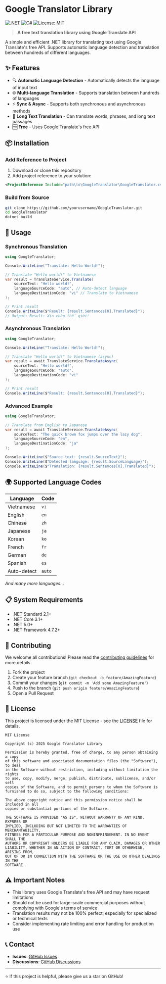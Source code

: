 # Google Translator Library

[![.NET](https://img.shields.io/badge/.NET-5C2D91?style=for-the-badge&logo=.net&logoColor=white)](https://dotnet.microsoft.com/)
[![C#](https://img.shields.io/badge/c%23-%23239120.svg?style=for-the-badge&logo=c-sharp&logoColor=white)](https://docs.microsoft.com/en-us/dotnet/csharp/)
[![License: MIT](https://img.shields.io/badge/License-MIT-yellow.svg?style=for-the-badge)](https://opensource.org/licenses/MIT)

> **A free text translation library using Google Translate API**

A simple and efficient .NET library for translating text using Google Translate's free API. Supports automatic language detection and translation between hundreds of different languages.

## ✨ Features

- 🔍 **Automatic Language Detection** - Automatically detects the language of input text
- 🌐 **Multi-language Translation** - Supports translation between hundreds of languages
- ⚡ **Sync & Async** - Supports both synchronous and asynchronous methods
- 📝 **Long Text Translation** - Can translate words, phrases, and long text passages
- 🆓 **Free** - Uses Google Translate's free API

## 📦 Installation

### Add Reference to Project

1. Download or clone this repository
2. Add project reference to your solution:

```xml
<ProjectReference Include="path\to\GoogleTranslator\GoogleTranslator.csproj" />
```

### Build from Source

```bash
git clone https://github.com/yourusername/GoogleTranslator.git
cd GoogleTranslator
dotnet build
```

## 🚀 Usage

### Synchronous Translation

```csharp
using GoogleTranslator;

Console.WriteLine("Translate: Hello World!");

// Translate "Hello world!" to Vietnamese
var result = TranslateService.Translate(
    sourceText: "Hello world!",
    languageSourceCode: "auto", // Auto-detect language
    languageDestinationCode: "vi" // Translate to Vietnamese
);

// Print result
Console.WriteLine($"Result: {result.Sentences[0].Translated}");
// Output: Result: Xin chào thế giới!
```

### Asynchronous Translation

```csharp
using GoogleTranslator;

Console.WriteLine("Translate: Hello World!");

// Translate "Hello world!" to Vietnamese (async)
var result = await TranslateService.TranslateAsync(
    sourceText: "Hello world!",
    languageSourceCode: "auto",
    languageDestinationCode: "vi"
);

// Print result
Console.WriteLine($"Result: {result.Sentences[0].Translated}");
```

### Advanced Example

```csharp
using GoogleTranslator;

// Translate from English to Japanese
var result = await TranslateService.TranslateAsync(
    sourceText: "The quick brown fox jumps over the lazy dog",
    languageSourceCode: "en",
    languageDestinationCode: "ja"
);

Console.WriteLine($"Source text: {result.SourceText}");
Console.WriteLine($"Detected language: {result.SourceLanguage}");
Console.WriteLine($"Translation: {result.Sentences[0].Translated}");
```

## 🌍 Supported Language Codes

| Language    | Code   |
| ----------- | ------ |
| Vietnamese  | `vi`   |
| English     | `en`   |
| Chinese     | `zh`   |
| Japanese    | `ja`   |
| Korean      | `ko`   |
| French      | `fr`   |
| German      | `de`   |
| Spanish     | `es`   |
| Auto-detect | `auto` |

_And many more languages..._

## 📋 System Requirements

- .NET Standard 2.1+
- .NET Core 3.1+
- .NET 5.0+
- .NET Framework 4.7.2+

## 🤝 Contributing

We welcome all contributions! Please read the [contributing guidelines](CONTRIBUTING.md) for more details.

1. Fork the project
2. Create your feature branch (`git checkout -b feature/AmazingFeature`)
3. Commit your changes (`git commit -m 'Add some AmazingFeature'`)
4. Push to the branch (`git push origin feature/AmazingFeature`)
5. Open a Pull Request

## 📝 License

This project is licensed under the MIT License - see the [LICENSE](LICENSE) file for details.

```
MIT License

Copyright (c) 2025 Google Translator Library

Permission is hereby granted, free of charge, to any person obtaining a copy
of this software and associated documentation files (the "Software"), to deal
in the Software without restriction, including without limitation the rights
to use, copy, modify, merge, publish, distribute, sublicense, and/or sell
copies of the Software, and to permit persons to whom the Software is
furnished to do so, subject to the following conditions:

The above copyright notice and this permission notice shall be included in all
copies or substantial portions of the Software.

THE SOFTWARE IS PROVIDED "AS IS", WITHOUT WARRANTY OF ANY KIND, EXPRESS OR
IMPLIED, INCLUDING BUT NOT LIMITED TO THE WARRANTIES OF MERCHANTABILITY,
FITNESS FOR A PARTICULAR PURPOSE AND NONINFRINGEMENT. IN NO EVENT SHALL THE
AUTHORS OR COPYRIGHT HOLDERS BE LIABLE FOR ANY CLAIM, DAMAGES OR OTHER
LIABILITY, WHETHER IN AN ACTION OF CONTRACT, TORT OR OTHERWISE, ARISING FROM,
OUT OF OR IN CONNECTION WITH THE SOFTWARE OR THE USE OR OTHER DEALINGS IN THE
SOFTWARE.
```

## ⚠️ Important Notes

- This library uses Google Translate's free API and may have request limitations
- Should not be used for large-scale commercial purposes without complying with Google's terms of service
- Translation results may not be 100% perfect, especially for specialized or technical texts
- Consider implementing rate limiting and error handling for production use

## 📞 Contact

- **Issues**: [GitHub Issues](https://github.com/yourusername/GoogleTranslator/issues)
- **Discussions**: [GitHub Discussions](https://github.com/yourusername/GoogleTranslator/discussions)

---

⭐ If this project is helpful, please give us a star on GitHub!
